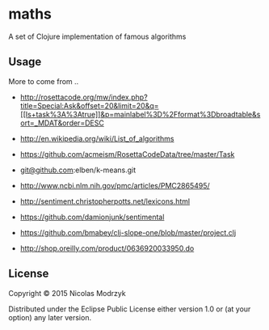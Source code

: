 # maths

A set of Clojure implementation of famous algorithms

## Usage

More to come from ..

* http://rosettacode.org/mw/index.php?title=Special:Ask&offset=20&limit=20&q=[[Is+task%3A%3Atrue]]&p=mainlabel%3D%2Fformat%3Dbroadtable&sort=_MDAT&order=DESC
* http://en.wikipedia.org/wiki/List_of_algorithms
* https://github.com/acmeism/RosettaCodeData/tree/master/Task

* git@github.com:elben/k-means.git
* http://www.ncbi.nlm.nih.gov/pmc/articles/PMC2865495/

* http://sentiment.christopherpotts.net/lexicons.html
* https://github.com/damionjunk/sentimental

* https://github.com/bmabey/clj-slope-one/blob/master/project.clj
* http://shop.oreilly.com/product/0636920033950.do

## License

Copyright © 2015 Nicolas Modrzyk

Distributed under the Eclipse Public License either version 1.0 or (at
your option) any later version.
